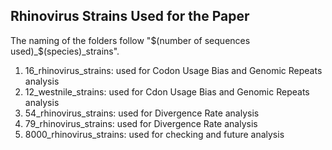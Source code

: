 Rhinovirus Strains Used for the Paper
- 

The naming of the folders follow "$(number of sequences used)_$(species)_strains".
1. 16_rhinovirus_strains: used for Codon Usage Bias and Genomic Repeats analysis
2. 12_westnile_strains: used for Cdon Usage Bias and Genomic Repeats analysis
3. 54_rhinovirus_strains: used for Divergence Rate analysis
4. 79_rhinovirus_strains: used for Divergence Rate analysis
5. 8000_rhinovirus_strains: used for checking and future analysis 
